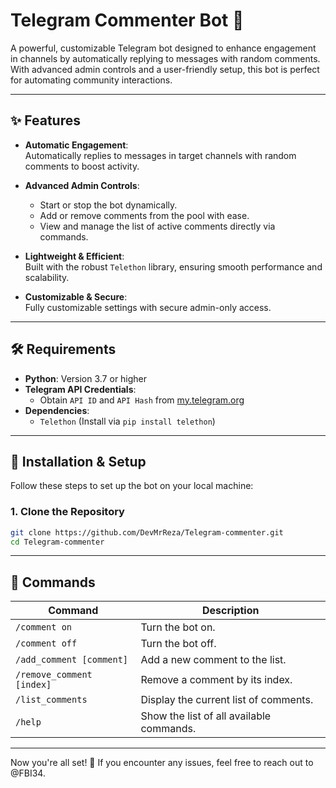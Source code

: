 # Telegram Commenter Bot 🚀

A powerful, customizable Telegram bot designed to enhance engagement in channels by automatically replying to messages with random comments. With advanced admin controls and a user-friendly setup, this bot is perfect for automating community interactions.

---

## ✨ Features

- **Automatic Engagement**:  
  Automatically replies to messages in target channels with random comments to boost activity.  

- **Advanced Admin Controls**:  
  - Start or stop the bot dynamically.  
  - Add or remove comments from the pool with ease.  
  - View and manage the list of active comments directly via commands.

- **Lightweight & Efficient**:  
  Built with the robust `Telethon` library, ensuring smooth performance and scalability.  

- **Customizable & Secure**:  
  Fully customizable settings with secure admin-only access.

---

## 🛠️ Requirements

- **Python**: Version 3.7 or higher  
- **Telegram API Credentials**:  
  - Obtain `API ID` and `API Hash` from [my.telegram.org](https://my.telegram.org)  
- **Dependencies**:  
  - `Telethon` (Install via `pip install telethon`)

---

## 🚀 Installation & Setup

Follow these steps to set up the bot on your local machine:

### 1. Clone the Repository
```bash
git clone https://github.com/DevMrReza/Telegram-commenter.git
cd Telegram-commenter
```
---

## 📝 Commands

| **Command**           | **Description**                                    |
|------------------------|----------------------------------------------------|
| `/comment on`         | Turn the bot on.                                   |
| `/comment off`        | Turn the bot off.                                  |
| `/add_comment [comment]` | Add a new comment to the list.                   |
| `/remove_comment [index]` | Remove a comment by its index.                  |
| `/list_comments`      | Display the current list of comments.              |
| `/help`               | Show the list of all available commands.           |

---

Now you're all set! 🎉
If you encounter any issues, feel free to reach out to @FBI34.


